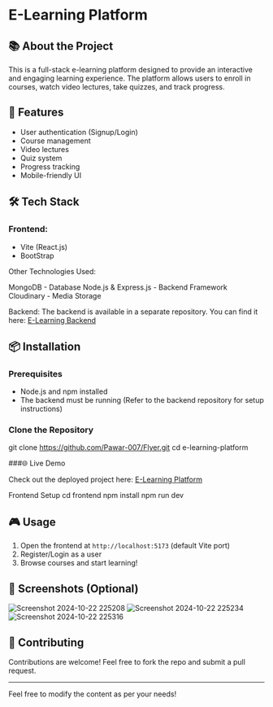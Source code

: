 # E-Learning Platform

## 📚 About the Project
This is a full-stack e-learning platform designed to provide an interactive and engaging learning experience. The platform allows users to enroll in courses, watch video lectures, take quizzes, and track progress.

## 🚀 Features
- User authentication (Signup/Login)
- Course management
- Video lectures
- Quiz system
- Progress tracking
- Mobile-friendly UI

## 🛠 Tech Stack
### Frontend:
- Vite (React.js)
- BootStrap

Other Technologies Used:

MongoDB - Database
Node.js & Express.js - Backend Framework
Cloudinary - Media Storage

Backend:
The backend is available in a separate repository. You can find it here: [E-Learning Backend](https://github.com/Pawar-007/E-backend-latest)


## 📦 Installation
### Prerequisites
- Node.js and npm installed
- The backend must be running (Refer to the backend repository for setup instructions)

### Clone the Repository

git clone https://github.com/Pawar-007/Flyer.git
cd e-learning-platform

###🌐 Live Demo

Check out the deployed project here: [E-Learning Platform](https://flyer-alpha.vercel.app/)



Frontend Setup
cd frontend
npm install
npm run dev

## 🎮 Usage
1. Open the frontend at `http://localhost:5173` (default Vite port)
2. Register/Login as a user
3. Browse courses and start learning!

## 📸 Screenshots (Optional)
![Screenshot 2024-10-22 225208](https://github.com/user-attachments/assets/29c954d4-bb38-4fb6-a36f-000b24d6a72b)
![Screenshot 2024-10-22 225234](https://github.com/user-attachments/assets/3011542e-54d4-499f-98e1-0d5a37f6805f)
![Screenshot 2024-10-22 225316](https://github.com/user-attachments/assets/504fa1d7-f9f0-4f6b-9004-1e2288da7511)


## 🤝 Contributing
Contributions are welcome! Feel free to fork the repo and submit a pull request.

---
Feel free to modify the content as per your needs!

